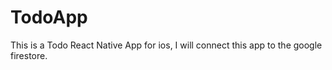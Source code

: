 # TodoApp
This is a Todo React Native App for ios, I will connect this app to the google firestore.
